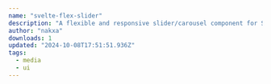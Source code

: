 ```yaml
---
name: "svelte-flex-slider"
description: "A flexible and responsive slider/carousel component for Svelte applications"
author: "nakxa"
downloads: 1
updated: "2024-10-08T17:51:51.936Z"
tags: 
  - media
  - ui
---
```

